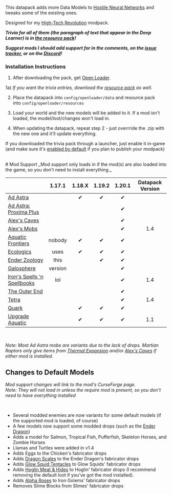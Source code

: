 This datapack adds more Data Models to [Hostile Neural Networks](https://www.curseforge.com/minecraft/mc-mods/hostile-neural-networks) and tweaks some of the existing ones.

Designed for my [High-Tech Revolution](https://curseforge.com/minecraft/modpacks/high-tech-revolution) modpack.



 _**Trivia for all of them (the paragraph of text that appear in the Deep Learner) is in [the resource pack](https://www.curseforge.com/minecraft/texture-packs/modded-data-models-trivia)!**_


_**Suggest mods I should add support for in the comments, on the [issue tracker](https://curseforge.com/minecraft/data-packs/modded-data-models/issues), or on the [Discord](https://discord.com/invite/NtwzA6X)!**_



### Installation Instructions

1) After downloading the pack, get [Open Loader](https://www.curseforge.com/minecraft/mc-mods/open-loader).

1a) *If you want the trivia entries, download the [resource pack](https://www.curseforge.com/minecraft/texture-packs/modded-data-models-trivia) as well.*

2) Place the datapack into `config/openloader/data` and resource pack into `config/openloader/resources`

3) Load your world and the new models will be added to it. If a mod isn't loaded, the model/loot/changes won't load in.

4) When updating the datapack, repeat step 2 - just overrride the .zip with the new one and it'll update everything.

If you downloaded the trivia pack through a launcher, just enable it in-game (and make sure it's [enabled by default](https://www.curseforge.com/minecraft/mc-mods/default-options) if you plan to publish your modpack)

<br/>
# Mod Support
_Mod support only loads in if the mod(s) are also loaded into the game, so you don't need to install everything._

|																																														|  1.17.1 | 1.18.X | 1.19.2 | 1.20.1 | Datapack Version |
|--------------------------------------------------------------------------------------------------------------------------------------------------------|:-------:|:------:|:------:|:------:|:--------------------:|
| [Ad Astra](https://www.curseforge.com/minecraft/mc-mods/ad-astra)   														    |				  |	✔	|	✔	|	✔	|                      |
| [Ad Astra: Proxima Plus](https://www.curseforge.com/minecraft/mc-mods/ad-astra-proxima-plus)				|			 	  |        |        |	✔	|                      |
| [Alex's Caves](https://www.curseforge.com/minecraft/mc-mods/alexs-caves)													|				  |        |        |	✔	|                      |
| [Alex's Mobs](https://www.curseforge.com/minecraft/mc-mods/alexs-mobs)													|				  |        |        |	✔	|        1.4       |
| [Aquatic Frontiers](https://www.curseforge.com/minecraft/mc-mods/aquatic-frontiers)								|  nobody |    ✔   |	✔	|    ✔   |                      |
| [Ecologics](https://www.curseforge.com/minecraft/mc-mods/ecologics)															|   uses  |    ✔   |    ✔   |    ✔   |                      |
| [Ender Zoology](https://www.curseforge.com/minecraft/mc-mods/ender-zoology)											|	this	|        |    ✔   |    ✔   |                      |
| [Galosphere](https://www.curseforge.com/minecraft/mc-mods/galosphere)													| version |        |        |    ✔   |                      |
| [Iron's Spells 'n Spellbooks](https://www.curseforge.com/minecraft/mc-mods/irons-spells-n-spellbooks)	|   lol   |        |        |    ✔   |        1.4       |
| [The Outer End](https://www.curseforge.com/minecraft/mc-mods/the-outer-end)											|				 |        |        |    ✔   |                      |
| [Tetra](https://www.curseforge.com/minecraft/mc-mods/tetra)                   													    |				 |        |        |    ✔   |        1.4       |
| [Quark](https://www.curseforge.com/minecraft/mc-mods/quark)                   													|        	 	 |    ✔   |    ✔   |    ✔   |                      |
| [Upgrade Aquatic](https://www.curseforge.com/minecraft/mc-mods/upgrade-aquatic)									|         		 |    ✔   |    ✔   |    ✔   |          1.1         |

<br/>

*Note: Most Ad Astra mobs are variants due to the lack of drops. Martian Raptors only give items from [Thermal Expansion](https://www.curseforge.com/minecraft/mc-mods/thermal-expansion) and/or [Alex's Caves](https://www.curseforge.com/minecraft/mc-mods/alexs-caves) if either mod is installed.*



Changes to Default Models
-------------------------

_Mod support changes will link to the mod's CurseForge page._ <br/>
_Note: They will not load in unless the require mod is present, so you don't need to have everything installed_

<br/>

- Several modded enemies are now variants for some default models (if the supported mod is loaded, of course)
- A few models now support some modded drops (such as the [Ender Dragon](https://github.com/vizthex123/ExtraDataModels/blob/main/data-pack/1.20/data/hostilenetworks/data_models/ender_dragon.json))
- Adds a model for Salmon, Tropical Fish, Pufferfish, Skeleton Horses, and Zombie Horses
- Llamas and Turtles were added in v1.4
- Adds Eggs to the Chicken's fabricator drops
- Adds [Dragon Scales](https://www.curseforge.com/minecraft/mc-mods/quark) to the Ender Dragon's fabricator drops
- Adds [Glow Squid Tentacles](https://www.curseforge.com/minecraft/mc-mods/deeper-caves) to Glow Squids' fabricator drops
- Adds [Hoglin Meat & Hides](https://www.curseforge.com/minecraft/mc-mods/netherific) to Hoglin' fabricator drops (I recommend removing the default loot if you've got the mod installed).
- Adds [Alpha Roses](https://www.curseforge.com/minecraft/mc-mods/regions-unexplored) to Iron Golems' fabricator drops
- Removes Slime Blocks from Slimes' fabricator drops